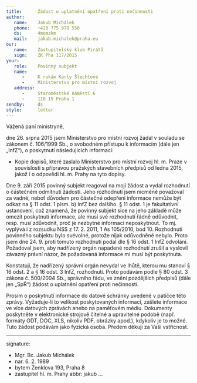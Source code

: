 ```yaml
---
title:      Žádost o uplatnění opatření proti nečinnosti
author:
   name:    Jakub Michálek
   phone:   +420 775 978 550
   ds:      4memzkm
   mail:    jakub.michalek@praha.eu
our:
   name:    Zastupitelský klub Pirátů
   sign:    ZK Pha 117/2015
your:
   role:    Povinný subjekt
   name:    
      -     K rukám Karly Šlechtové
      -     Ministerstvo pro místní rozvoj
   address:
      -     Staroměstské náměstí 6
      -     110 15 Praha 1
sendby:     ds
style:      letter
---
```


Vážená paní ministryně,

dne 26. srpna 2015 jsem Ministerstvo pro místní rozvoj žádal v souladu se zákonem č. 106/1999 Sb., o svobodném přístupu k informacím (dále jen „InfZ“), o poskytnutí následujících informací: 

* Kopie dopisů, které zaslalo Ministerstvo pro místní rozvoj hl. m. Praze v souvislosti s přípravou pražských stavebních předpisů od ledna 2015, jakož i o odpovědi hl. m. Prahy na tyto dopisy.

Dne 9. září 2015 povinný subjekt reagoval na mojí žádost a vydal rozhodnutí o částečném odmítnutí žádosti. Jeho rozhodnutí jsem nicméně považoval za vadné, neboť důvodem pro částečné odepření informace nemůže být odkaz na § 11 odst. 1 písm. b) InfZ bez dalšího. § 11 odst. 1 je fakultativní ustanovení, což znamená, že povinný subjekt sice na jeho základě může omezit poskytnutí informace, ale musí své rozhodnutí řádně odůvodnit, resp. musí zdůvodnit, proč je nezbytné informaci neposkytnout. To mj. vyplývá i z rozsudku NSS z 17. 2. 2011, 1 As 105/2010, bod 10. Rozhodnutí povinného subjektu bylo svévolné, protože nijak odůvodněné nebylo. Proto jsem dne 24. 9. proti tomuto rozhodnutí podal dle § 16 odst. 1 InfZ odvolání. Požadoval jsem, aby nadřízený orgán napadené rozhodnutí zrušil a vyslovil závazný právní názor, že požadovaná informace mi musí být poskytnuta.

Konstatuji, že nadřízený správní orgán nevydal ve lhůtě, kterou mu stanoví § 16 odst. 2 a § 16 odst. 3 InfZ, rozhodnutí. Proto podávám podle § 80 odst. 3 zákona č. 500/2004 Sb., správního řádu, ve znění pozdějších předpisů (dále jen „SpŘ“) žádost o uplatnění opatření proti nečinnosti.

Prosím o poskytnutí informace do datové schránky uvedené v patičce této zprávy. Vyžaduje-li to velikost poskytovaných informací, zašlete informace ve více datových zprávách anebo na paměťovém médiu. Dokumenty poskytněte v elektronické strojově čitelné a upravitelné podobě (např. formáty ODT, DOC, XLS, nikoliv PDF, obrázky apod.), kdykoliv je to možné. Tuto žádost podávám jako fyzická osoba. Předem děkuji za Vaši vstřícnost.

---
signature:
  - Mgr. Bc. Jakub Michálek
  - nar. 6. 2. 1989
  - bytem Zenklova 193, Praha 8
  - zastupitel hl. m. Prahy
abbr:       jakub
...
